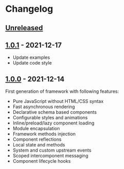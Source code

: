 # Changelog

## [Unreleased][unreleased]

## [1.0.1][] - 2021-12-17

- Update examples
- Update code style

## [1.0.0][] - 2021-12-14

First generation of framework with following features:

- Pure JavaScript without HTML/CSS syntax
- Fast asynchronous rendering
- Declarative schema based components
- Configurable styles and animations
- Inline/preload/lazy component loading
- Module encapsulation
- Framework methods injection
- Component reflections
- Local state and methods
- System and custom upstream events
- Scoped intercomponent messaging
- Component lifecycle hooks

[unreleased]: https://github.com/metarhia/swayer/compare/v1.0.1...HEAD
[1.0.1]: https://github.com/metarhia/swayer/compare/v1.0.0...v1.0.1
[1.0.0]: https://github.com/metarhia/swayer/releases/tag/v1.0.0
